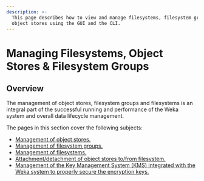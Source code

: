 ```yaml
---
description: >-
  This page describes how to view and manage filesystems, filesystem groups, and
  object stores using the GUI and the CLI.
---
```


# Managing Filesystems, Object Stores & Filesystem Groups

## Overview

The management of object stores, filesystem groups and filesystems is an integral part of the successful running and performance of the Weka system and overall data lifecycle management.

The pages in this section cover the following subjects:

* [Management of object stores.](managing-object-stores.md)
* [Management of filesystem groups.](managing-filesystem-groups.md)
* [Management of filesystems.](managing-filesystems.md)
* [Attachment/detachment of object stores to/from filesystem.](attaching-detaching-object-stores-to-from-filesystems.md)
* [Management of the Key Management System (KMS) integrated with the Weka system to properly secure the encryption keys. ](kms-management.md)
